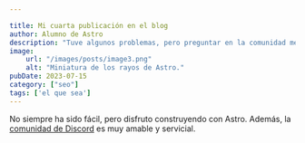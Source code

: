 ```yaml
---

title: Mi cuarta publicación en el blog
author: Alumno de Astro
description: "Tuve algunos problemas, pero preguntar en la comunidad me ayudó mucho."
image:
    url: "/images/posts/image3.png"
    alt: "Miniatura de los rayos de Astro."
pubDate: 2023-07-15
category: ["seo"]
tags: ['el que sea']
---
```

No siempre ha sido fácil, pero disfruto construyendo con Astro. Además, la [comunidad de Discord](https://astro.build/chat) es muy amable y servicial.